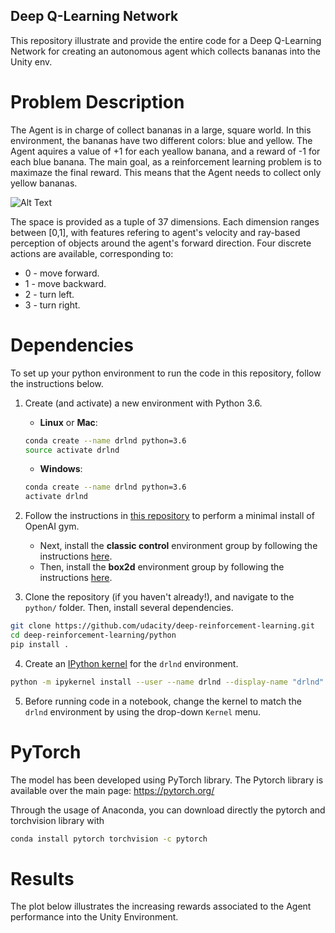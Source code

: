 ## Deep Q-Learning Network  


This repository illustrate and provide the entire code for a Deep Q-Learning Network for creating an autonomous agent which collects bananas into the Unity env.

# Problem Description

The Agent is in charge of collect bananas in a large, square world. In this environment, the bananas have two different colors: blue and yellow. The Agent aquires a value of +1 for each yeallow banana, and a reward of -1 for each blue banana. The main goal, as a reinforcement learning problem is to maximaze the final reward. This means that the Agent needs to collect only yellow bananas. 

![Alt Text](https://s3.amazonaws.com/video.udacity-data.com/topher/2018/June/5b1ab4b0_banana/banana.gif)

The space is provided as a tuple of 37 dimensions. Each dimension ranges between [0,1], with features refering to agent's velocity and ray-based perception of objects around the agent's forward direction. Four discrete actions are available, corresponding to:

- 0 - move forward.
- 1 - move backward.
- 2 - turn left.
- 3 - turn right.

# Dependencies

To set up your python environment to run the code in this repository, follow the instructions below.

1. Create (and activate) a new environment with Python 3.6.

	- __Linux__ or __Mac__: 
	```bash
	conda create --name drlnd python=3.6
	source activate drlnd
	```
	- __Windows__: 
	```bash
	conda create --name drlnd python=3.6 
	activate drlnd
	```
	
2. Follow the instructions in [this repository](https://github.com/openai/gym) to perform a minimal install of OpenAI gym.  
	- Next, install the **classic control** environment group by following the instructions [here](https://github.com/openai/gym#classic-control).
	- Then, install the **box2d** environment group by following the instructions [here](https://github.com/openai/gym#box2d).
	
3. Clone the repository (if you haven't already!), and navigate to the `python/` folder.  Then, install several dependencies.

```bash
git clone https://github.com/udacity/deep-reinforcement-learning.git
cd deep-reinforcement-learning/python
pip install .
```
4. Create an [IPython kernel](http://ipython.readthedocs.io/en/stable/install/kernel_install.html) for the `drlnd` environment.  
```bash
python -m ipykernel install --user --name drlnd --display-name "drlnd"
```

5. Before running code in a notebook, change the kernel to match the `drlnd` environment by using the drop-down `Kernel` menu. 

# PyTorch

The model has been developed using PyTorch library. The Pytorch library is available over the main page: https://pytorch.org/

Through the usage of Anaconda, you can download directly the pytorch and torchvision library with 

```bash
conda install pytorch torchvision -c pytorch
```

# Results

The plot below illustrates the increasing rewards associated to the Agent performance into the Unity Environment.




